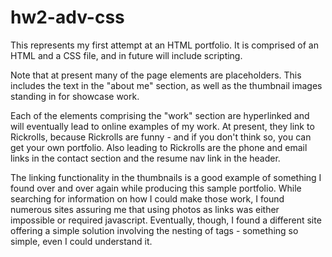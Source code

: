 # hw2-adv-css

This represents my first attempt at an HTML portfolio. It is comprised of an HTML and a CSS file, and in future will include scripting.

Note that at present many of the page elements are placeholders. This includes the text in the "about me" section, as well as the thumbnail images standing in for showcase work.

Each of the elements comprising the "work" section are hyperlinked and will eventually lead to online examples of my work. At present, they link to Rickrolls, because Rickrolls are funny - and if you don't think so, you can get your own portfolio. Also leading to Rickrolls are the phone and email links in the contact section and the resume nav link in the header.

The linking functionality in the thumbnails is a good example of something I found over and over again while producing this sample portfolio. While searching for information on how I could make those work, I found numerous sites assuring me that using photos as links was either impossible or required javascript. Eventually, though, I  found a different site offering a simple solution involving the nesting of tags - something so simple, even I could understand it.

